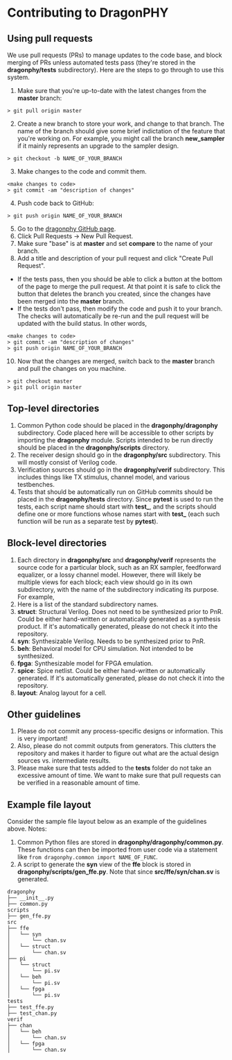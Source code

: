# Contributing to DragonPHY

## Using pull requests

We use pull requests (PRs) to manage updates to the code base, and block merging of PRs unless automated tests pass (they're stored in the **dragonphy/tests** subdirectory).  Here are the steps to go through to use this system.
1. Make sure that you're up-to-date with the latest changes from the **master** branch:
```shell
> git pull origin master
```
2. Create a new branch to store your work, and change to that branch.  The name of the branch should give some brief indictation of the feature that you're working on.  For example, you might call the branch **new_sampler** if it mainly represents an upgrade to the sampler design.
```shell
> git checkout -b NAME_OF_YOUR_BRANCH
```
3. Make changes to the code and commit them.
```shell
<make changes to code>
> git commit -am "description of changes"
```
4. Push code back to GitHub:
```shell
> git push origin NAME_OF_YOUR_BRANCH
```
5. Go to the [dragonphy GitHub page](https://github.com/StanfordVLSI/dragonphy).
6. Click Pull Requests -> New Pull Request.
7. Make sure "base" is at **master** and set **compare** to the name of your branch.
8. Add a title and description of your pull request and click "Create Pull Request".
  * If the tests pass, then you should be able to click a button at the bottom of the page to merge the pull request.  At that point it is safe to click the button that deletes the branch you created, since the changes have been merged into the **master** branch.
  * If the tests don't pass, then modify the code and push it to your branch.  The checks will automatically be re-run and the pull request will be updated with the build status.  In other words,
```shell
<make changes to code>
> git commit -am "description of changes"
> git push origin NAME_OF_YOUR_BRANCH
```
10. Now that the changes are merged, switch back to the **master** branch and pull the changes on you machine.
```shell
> git checkout master
> git pull origin master
```

## Top-level directories
1. Common Python code should be placed in the **dragonphy/dragonphy** subdirectory.  Code placed here will be accessible to other scripts by importing the **dragonphy** module.  Scripts intended to be run directly should be placed in the **dragonphy/scripts** directory.
2. The receiver design should go in the **dragonphy/src** subdirectory.  This will mostly consist of Verilog code.
3. Verification sources should go in the **dragonphy/verif** subdirectory.  This includes things like TX stimulus, channel model, and various testbenches.
4. Tests that should be automatically run on GitHub commits should be placed in the **dragonphy/tests** directory.  Since **pytest** is used to run the tests, each script name should start with **test_**, and the scripts should define one or more functions whose names start with **test_** (each such function will be run as a separate test by **pytest**).

## Block-level directories
1. Each directory in **dragonphy/src** and **dragonphy/verif** represents the source code for a particular block, such as an RX sampler, feedforward equalizer, or a lossy channel model.  However, there will likely be multiple views for each block; each view should go in its own subdirectory, with the name of the subdirectory indicating its purpose.  For example, 
2. Here is a list of the standard subdirectory names.
  1. **struct**: Structural Verilog.  Does not need to be synthesized prior to PnR.  Could be either hand-written or automatically generated as a synthesis product.  If it's automatically generated, please do not check it into the repository.
  2. **syn**: Synthesizable Verilog.  Needs to be synthesized prior to PnR.
  3. **beh**: Behavioral model for CPU simulation.  Not intended to be synthesized.
  4. **fpga**: Synthesizable model for FPGA emulation.
  5. **spice**: Spice netlist.  Could be either hand-written or automatically generated.  If it's automatically generated, please do not check it into the repository.
  6. **layout**: Analog layout for a cell.

## Other guidelines
1. Please do not commit any process-specific designs or information.  This is very important!
2. Also, please do not commit outputs from generators.  This clutters the repository and makes it harder to figure out what are the actual design sources vs. intermediate results.
3. Please make sure that tests added to the **tests** folder do not take an excessive amount of time.  We want to make sure that pull requests can be verified in a reasonable amount of time.

## Example file layout

Consider the sample file layout below as an example of the guidelines above.  Notes:
1. Common Python files are stored in **dragonphy/dragonphy/common.py**.  These functions can then be imported from user code via a statement like `from dragonphy.common import NAME_OF_FUNC`.
2. A script to generate the **syn** view of the **ffe** block is stored in **dragonphy/scripts/gen_ffe.py**.  Note that since **src/ffe/syn/chan.sv** is generated.

```shell
dragonphy
├── __init__.py
├── common.py
scripts
├── gen_ffe.py
src
├── ffe
│   └── syn
│       └── chan.sv
│   └── struct
│       └── chan.sv
├── pi
│   └── struct
│       └── pi.sv
│   └── beh
│       └── pi.sv
│   └── fpga
│       └── pi.sv
tests
├── test_ffe.py
├── test_chan.py
verif
├── chan
│   └── beh
│       └── chan.sv
│   └── fpga
│       └── chan.sv
```
